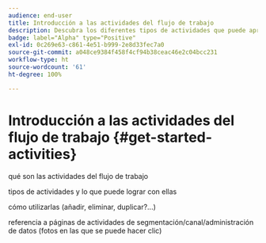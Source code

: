 ```yaml
---
audience: end-user
title: Introducción a las actividades del flujo de trabajo
description: Descubra los diferentes tipos de actividades que puede aprovechar para crear flujos de trabajo dcon la web de Adobe Campaign
badge: label="Alpha" type="Positive"
exl-id: 0c269e63-c861-4e51-b999-2e8d33fec7a0
source-git-commit: a048ce9384f458f4cf94b38ceac46e2c04bcc231
workflow-type: ht
source-wordcount: '61'
ht-degree: 100%

---
```


# Introducción a las actividades del flujo de trabajo {#get-started-activities}

qué son las actividades del flujo de trabajo

tipos de actividades y lo que puede lograr con ellas

cómo utilizarlas (añadir, eliminar, duplicar?...)

referencia a páginas de actividades de segmentación/canal/administración de datos (fotos en las que se puede hacer clic)
